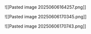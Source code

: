 ![[Pasted image 20250606164257.png]]


![[Pasted image 20250606170345.png]]


![[Pasted image 20250606170743.png]]